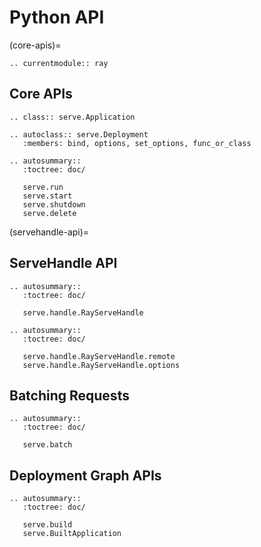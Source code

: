 ﻿# Python API

(core-apis)=

```{eval-rst}
.. currentmodule:: ray
```

## Core APIs

```{eval-rst}
.. class:: serve.Application

.. autoclass:: serve.Deployment
   :members: bind, options, set_options, func_or_class

.. autosummary::
   :toctree: doc/

   serve.run
   serve.start
   serve.shutdown
   serve.delete
```

(servehandle-api)=
## ServeHandle API

```{eval-rst}
.. autosummary::
   :toctree: doc/

   serve.handle.RayServeHandle

.. autosummary::
   :toctree: doc/

   serve.handle.RayServeHandle.remote
   serve.handle.RayServeHandle.options
```

## Batching Requests

```{eval-rst}
.. autosummary::
   :toctree: doc/

   serve.batch
```

## Deployment Graph APIs

```{eval-rst}
.. autosummary::
   :toctree: doc/

   serve.build
   serve.BuiltApplication
```
